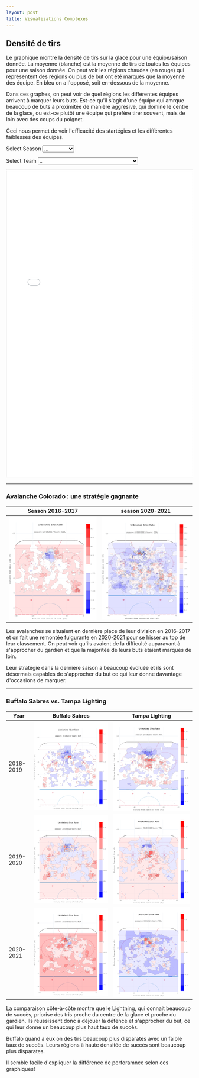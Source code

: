 ```yaml
---
layout: post
title: Visualizations Complexes
---
```


<!--
Exportez les 4 tracés de zone offensive au format HTML et intégrez-les dans votre article de blog. Votre parcelle doit permettre aux utilisateurs de sélectionner n’importe quelle équipe au cours de la saison sélectionnée. Note: Parce que vous pouvez trouver ces chiffres sur internet, répondre à ces questions sans produire ces chiffres ne vous rapportera pas de points !
-->

## Densité de tirs

Le graphique montre la densité de tirs sur la glace pour une équipe/saison donnée. La moyenne (blanche) est la moyenne de tirs de toutes les équipes pour une saison donnée. On peut voir les régions chaudes (en rouge) qui représentent des régions ou plus de but ont été marqués que la moyenne des équipe. En bleu on a l'opposé, soit en-dessous de la moyenne.

Dans ces graphes, on peut voir de quel régions les différentes équipes arrivent à marquer leurs buts. Est-ce qu'il s'agit d'une équipe qui amrque beaucoup de buts à proximitée de manière aggresive, qui domine le centre de la glace, ou est-ce plutôt une équipe qui préfère tirer souvent, mais de loin avec des coups du poignet.

Ceci nous permet de voir l'efficacité des startégies et les différentes faiblesses des équipes.


Select Season 
<select id='season' onchange='refreshplot()'>
	<option value=''>...</option>
	<option value='20162017'>2016-2017</option>
	<option value='20172018'>2017-2018</option>
	<option value='20182019'>2018-2019</option>
	<option value='20192020'>2019-2020</option>
	<option value='20202021'>2020-2021</option>
	<option value='20212022'>2021-2022</option>
</select>

Select Team 
<select id='team' onchange='refreshplot()'>
	<option value=''>..</option>
	<option value='ANA'>Mighty Ducks of Anaheim/Anaheim Ducks</option>
	<option value='ARI'>Arizona Coyotes</option>
	<option value='BOS'>Boston Bruins</option>
	<option value='BUF'>Buffalo Sabres</option>
	<option value='CAR'>Carolina Hurricanes</option>
	<option value='CBJ'>Columbus Blue Jackets</option>
	<option value='CGY'>Calgary Flames</option>
	<option value='CHI'>Chicago Black Hawks/Blackhawks</option>
	<option value='COL'>Colorado Avalanche</option>
	<option value='DAL'>Dallas Stars</option>
	<option value='DET'>Detroit Red Wings</option>
	<option value='EDM'>Edmonton Oilers</option>
	<option value='FLA'>Florida Panthers</option>
	<option value='LAK'>Los Angeles Kings</option>
	<option value='MIN'>Minnesota Wild</option>
	<option value='MTL'>Montreal Canadiens</option>
	<option value='NJD'>New Jersey Devils</option>
	<option value='NSH'>Nashville Predators</option>
	<option value='NYI'>New York Islanders</option>
	<option value='NYR'>New York Rangers</option>
	<option value='OTT'>Ottawa Senators</option>
	<option value='PHI'>Philadelphia Flyers</option>
	<option value='PIT'>Pittsburgh Penguins</option>
	<option value='SJS'>San Jose Sharks</option>
	<option value='STL'>St. Louis Blues</option>
	<option value='TBL'>Tampa Bay Lightning</option>
	<option value='TOR'>Toronto Maple Leafs</option>
	<option value='VAN'>Vancouver Canucks</option>
	<option value='WPG'>Winnipeg Jets</option>
	<option value='WSH'>Washington Capitals</option>
</select>
 <iframe id="iframe" src="/plots/blank.html" style="height:830px;width:100%; border:dotted 1px #999;" title="plot"></iframe> 
<script>
	function refreshplot(){
		let season = document.getElementById('season').value;
		let team   = document.getElementById('team').value;
		let ifrm   = document.getElementById('iframe');
        if((season=='')||(team=='')){
            ifrm.src = 'plots/blank.html';
        }else{
        	ifrm.src = 'plots/plotly_'+season+'_'+team+'.html';
        }
	}
</script>

---


<!--
Considérez l’Avalanche du Colorado; jetez un œil à leur carte de tir au cours de la saison 2016-17. Discutez de ce que vous pourriez dire sur l’équipe au cours de cette saison. Regardez maintenant la carte des plans de l’Avalanche du Colorado pour la saison 2020-21 et discutez de ce que vous pourriez conclure de ces différences. Est-ce que ça a du sens? Astuce : regardez le classement.
-->
### Avalanche Colorado : une stratégie gagnante

| Season 2016-2017                 | season 2020-2021                  |
|----------------------------------|-----------------------------------|
| ![2016-2017](plots/COL_2016.png) | ![2020-2021](plots/COL_2020.png) |

Les avalanches se situaient en dernière place de leur division en 2016-2017 et on fait une remontée fulgurante en 2020-2021 pour se hisser au top de leur classement. On peut voir qu'ils avaient de la difficulté auparavant à s'approcher du gardien et que la majoritée de leurs buts étaient marqués de loin.

Leur stratégie dans la dernière saison a beaucoup évoluée et ils sont désormais capables de s'approcher du but ce qui leur donne davantage d'occasions de marquer.

---

### Buffalo Sabres vs. Tampa Lighting 

| Year      | Buffalo Sabres               | Tampa Lighting               |
|-----------|------------------------------|------------------------------|
| 2018-2019 | ![2018](plots/BUF_2018.png) | ![2018](plots/TBL_2018.png) |
| 2019-2020 | ![2019](plots/BUF_2019.png) | ![2019](plots/TBL_2019.png) |
| 2020-2021 | ![2020](plots/BUF_2020.png) | ![2020](plots/TBL_2020.png) |

La comparaison côte-à-côte montre que le Lightning, qui connait beaucoup de succès, priorise des tris proche du centre de la glace et proche du gardien. Ils réussissent donc à déjouer la défence et s'approcher du but, ce qui leur donne un beaucoup plus haut taux de succès. 

Buffalo quand a eux on des tirs beaucoup plus disparates avec un faible taux de succès. Leurs régions à haute densitée de succès sont beaucoup plus disparates.

Il semble facile d'expliquer la différence de perforamnce selon ces graphiques!